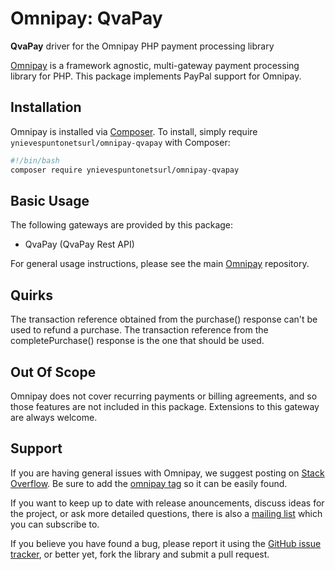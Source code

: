 # Omnipay: QvaPay

**QvaPay** driver for the Omnipay PHP payment processing library

[Omnipay](https://github.com/thephpleague/omnipay) is a framework agnostic, multi-gateway payment processing library for PHP. This package implements PayPal support for Omnipay.

## Installation

Omnipay is installed via [Composer](http://getcomposer.org/). To install, simply require `ynievespuntonetsurl/omnipay-qvapay` with Composer:

```bash
#!/bin/bash
composer require ynievespuntonetsurl/omnipay-qvapay
```

## Basic Usage

The following gateways are provided by this package:

* QvaPay (QvaPay Rest API)

For general usage instructions, please see the main [Omnipay](https://github.com/thephpleague/omnipay) repository.

## Quirks

The transaction reference obtained from the purchase() response can't be used to refund a purchase. The transaction reference from the completePurchase() response is the one that should be used.

## Out Of Scope

Omnipay does not cover recurring payments or billing agreements, and so those features are not included in this package. Extensions to this gateway are always welcome.

## Support

If you are having general issues with Omnipay, we suggest posting on
[Stack Overflow](http://stackoverflow.com/). Be sure to add the
[omnipay tag](http://stackoverflow.com/questions/tagged/omnipay) so it can be easily found.

If you want to keep up to date with release anouncements, discuss ideas for the project, or ask more detailed questions, there is also a [mailing list](https://groups.google.com/forum/#!forum/omnipay) which you can subscribe to.

If you believe you have found a bug, please report it using the [GitHub issue tracker](https://github.com/thephpleague/omnipay-paypal/issues), or better yet, fork the library and submit a pull request.
